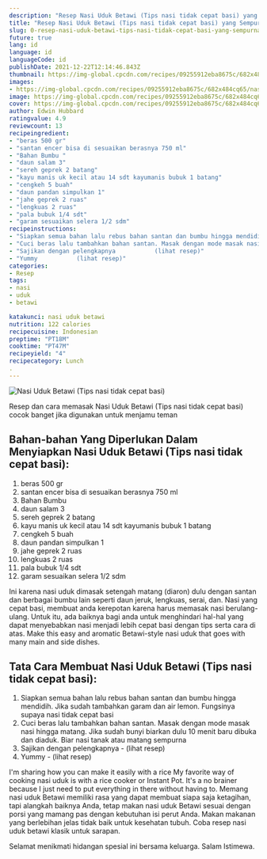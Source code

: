 ```yaml
---
description: "Resep Nasi Uduk Betawi (Tips nasi tidak cepat basi) yang Sempurna"
title: "Resep Nasi Uduk Betawi (Tips nasi tidak cepat basi) yang Sempurna"
slug: 0-resep-nasi-uduk-betawi-tips-nasi-tidak-cepat-basi-yang-sempurna
future: true
lang: id
language: id
languageCode: id
publishDate: 2021-12-22T12:14:46.843Z 
thumbnail: https://img-global.cpcdn.com/recipes/09255912eba8675c/682x484cq65/nasi-uduk-betawi-tips-nasi-tidak-cepat-basi-foto-resep-utama.png
images:
- https://img-global.cpcdn.com/recipes/09255912eba8675c/682x484cq65/nasi-uduk-betawi-tips-nasi-tidak-cepat-basi-foto-resep-utama.png
image: https://img-global.cpcdn.com/recipes/09255912eba8675c/682x484cq65/nasi-uduk-betawi-tips-nasi-tidak-cepat-basi-foto-resep-utama.png
cover: https://img-global.cpcdn.com/recipes/09255912eba8675c/682x484cq65/nasi-uduk-betawi-tips-nasi-tidak-cepat-basi-foto-resep-utama.png
author: Edwin Hubbard
ratingvalue: 4.9
reviewcount: 13
recipeingredient:
- "beras 500 gr"
- "santan encer bisa di sesuaikan berasnya 750 ml"
- "Bahan Bumbu "
- "daun salam 3"
- "sereh geprek 2 batang"
- "kayu manis uk kecil atau 14 sdt kayumanis bubuk 1 batang"
- "cengkeh 5 buah"
- "daun pandan simpulkan 1"
- "jahe geprek 2 ruas"
- "lengkuas 2 ruas"
- "pala bubuk 1/4 sdt"
- "garam sesuaikan selera 1/2 sdm"
recipeinstructions:
- "Siapkan semua bahan lalu rebus bahan santan dan bumbu hingga mendidih. Jika sudah tambahkan garam dan air lemon. Fungsinya supaya nasi tidak cepat basi"
- "Cuci beras lalu tambahkan bahan santan. Masak dengan mode masak nasi hingga matang. Jika sudah bunyi biarkan dulu 10 menit baru dibuka dan diaduk. Biar nasi tanak atau matang sempurna"
- "Sajikan dengan pelengkapnya           (lihat resep)"
- "Yummy           (lihat resep)"
categories:
- Resep
tags:
- nasi
- uduk
- betawi

katakunci: nasi uduk betawi 
nutrition: 122 calories
recipecuisine: Indonesian
preptime: "PT18M"
cooktime: "PT47M"
recipeyield: "4"
recipecategory: Lunch
. 
---
```



![Nasi Uduk Betawi (Tips nasi tidak cepat basi)](https://img-global.cpcdn.com/recipes/09255912eba8675c/682x484cq65/nasi-uduk-betawi-tips-nasi-tidak-cepat-basi-foto-resep-utama.png)

Resep dan cara memasak  Nasi Uduk Betawi (Tips nasi tidak cepat basi) cocok banget jika digunakan untuk menjamu teman

<!--inarticleads1-->

## Bahan-bahan Yang Diperlukan Dalam Menyiapkan Nasi Uduk Betawi (Tips nasi tidak cepat basi):

1. beras 500 gr
1. santan encer bisa di sesuaikan berasnya 750 ml
1. Bahan Bumbu 
1. daun salam 3
1. sereh geprek 2 batang
1. kayu manis uk kecil atau 14 sdt kayumanis bubuk 1 batang
1. cengkeh 5 buah
1. daun pandan simpulkan 1
1. jahe geprek 2 ruas
1. lengkuas 2 ruas
1. pala bubuk 1/4 sdt
1. garam sesuaikan selera 1/2 sdm

Ini karena nasi uduk dimasak setengah matang (diaron) dulu dengan santan dan berbagai bumbu lain seperti daun jeruk, lengkuas, serai, dan. Nasi yang cepat basi, membuat anda kerepotan karena harus memasak nasi berulang- ulang. Untuk itu, ada baiknya bagi anda untuk menghindari hal-hal yang dapat menyebabkan nasi menjadi lebih cepat basi dengan tips serta cara di atas. Make this easy and aromatic Betawi-style nasi uduk that goes with many main and side dishes. 

<!--inarticleads2-->

## Tata Cara Membuat Nasi Uduk Betawi (Tips nasi tidak cepat basi):

1. Siapkan semua bahan lalu rebus bahan santan dan bumbu hingga mendidih. Jika sudah tambahkan garam dan air lemon. Fungsinya supaya nasi tidak cepat basi
1. Cuci beras lalu tambahkan bahan santan. Masak dengan mode masak nasi hingga matang. Jika sudah bunyi biarkan dulu 10 menit baru dibuka dan diaduk. Biar nasi tanak atau matang sempurna
1. Sajikan dengan pelengkapnya -           (lihat resep)
1. Yummy -           (lihat resep)


I&#39;m sharing how you can make it easily with a rice My favorite way of cooking nasi uduk is with a rice cooker or Instant Pot. It&#39;s a no brainer because I just need to put everything in there without having to. Memang nasi uduk Betawi memiliki rasa yang dapat membuat siapa saja ketagihan, tapi alangkah baiknya Anda, tetap makan nasi uduk Betawi sesuai dengan porsi yang mamang pas dengan kebutuhan isi perut Anda. Makan makanan yang berlebihan jelas tidak baik untuk kesehatan tubuh. Coba resep nasi uduk betawi klasik untuk sarapan. 

Selamat menikmati hidangan spesial ini bersama keluarga. Salam Istimewa.
